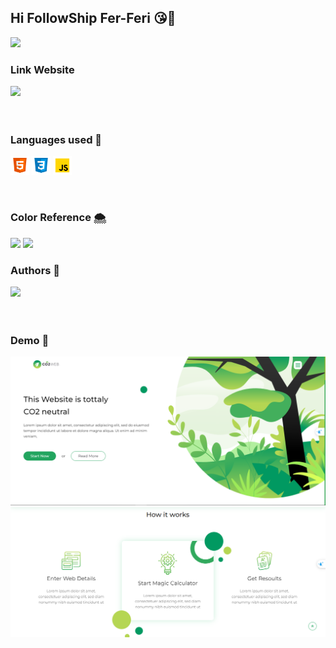 
## Hi FollowShip Fer-Feri 😘🤍
<img src="https://img.shields.io/badge/my%20first%20project%20in%20github-greengold">

<br>

### Link Website 
<a href="https://Fer-Feri.github.io/landing-co2-website/">
  <img src="https://img.shields.io/badge/Show%20me%20Co2%20Website %F0%9F%91%86-blueviolet">
</a>

<br>
<br>
<br>

### Languages used 🎨
<img width="30px" src="https://github.com/Fer-Feri/Fer-Feri/blob/main/icons8-html5-96.png"> <img width="30px" src="https://github.com/Fer-Feri/Fer-Feri/blob/main/icons8-css3-96.png"> <img width="30px" src="https://github.com/Fer-Feri/Fer-Feri/blob/main/icons8-js-96.png">

<br>

### Color Reference 🌨
<img src="https://img.shields.io/badge/firstColor-22a55f-jade">
<img src="https://img.shields.io/badge/secondColor-b5d651-Conifer">

<br>

### Authors 📖
<a href="https://github.com/Fer-Feri">
  <img src="https://img.shields.io/badge/My%20Profile %F0%9F%91%86-gold">
</a>

<br>
<br>
<br>

### Demo 🎥
![CO2!](./images/readme-img-1.PNG)
![CO2!](./images/readme-img-2.PNG)
